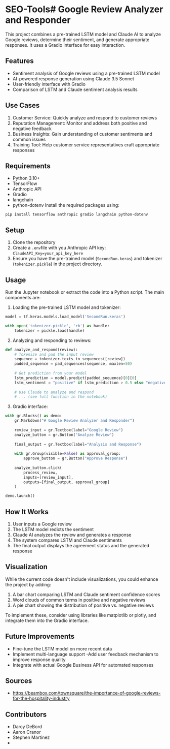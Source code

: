 # SEO-Tools# Google Review Analyzer and Responder
This project combines a pre-trained LSTM model and Claude AI to analyze Google reviews, determine their sentiment, and generate appropriate responses. It uses a Gradio interface for easy interaction.
## Features
- Sentiment analysis of Google reviews using a pre-trained LSTM model
- AI-powered response generation using Claude 3.5 Sonnet
- User-friendly interface with Gradio
- Comparison of LSTM and Claude sentiment analysis results
## Use Cases
1. Customer Service: Quickly analyze and respond to customer reviews
2. Reputation Management: Monitor and address both positive and negative feedback
3. Business Insights: Gain understanding of customer sentiments and common issues
4. Training Tool: Help customer service representatives craft appropriate responses
## Requirements
- Python 3.10+
- TensorFlow
- Anthropic API
- Gradio
- langchain
- python-dotenv
Install the required packages using:

```pip install tensorflow anthropic gradio langchain python-dotenv```
##  Setup
1. Clone the repository
2. Create a ```.env```file with you Anthropic API key:
```ClaudeAPI_Key=your_api_key_here```
3. Ensure you have the pre-trained model (```SecondRun.keras```) and tokenizer (```tokenizer.pickle```) in the project directory.
## Usage

Run the Jupyter notebook or extract the code into a Python script. The main components are:

1. Loading the pre-trained LSTM model and tokenizer:

```python
model = tf.keras.models.load_model('SecondRun.keras')

with open('tokenizer.pickle', 'rb') as handle:
    tokenizer = pickle.load(handle)
```
2. Analyzing and responding to reviews:

```python
def analyze_and_respond(review):
    # Tokenize and pad the input review
    sequence = tokenizer.texts_to_sequences([review])
    padded_sequence = pad_sequences(sequence, maxlen=50)
    
    # Get prediction from your model
    lstm_prediction = model.predict(padded_sequence)[0][0]
    lstm_sentiment = "positive" if lstm_prediction > 0.5 else "negative"
    
    # Use Claude to analyze and respond
    # ... (see full function in the notebook)
```
3. Gradio interface:

```python
with gr.Blocks() as demo:
    gr.Markdown("# Google Review Analyzer and Responder")
    
    review_input = gr.Textbox(label="Google Review")
    analyze_button = gr.Button("Analyze Review")
    
    final_output = gr.Textbox(label="Analysis and Response")
    
    with gr.Group(visible=False) as approval_group:
        approve_button = gr.Button("Approve Response")
    
    analyze_button.click(
        process_review,
        inputs=[review_input],
        outputs=[final_output, approval_group]
    )

demo.launch()
```
## How It Works
1. User inputs a Google review
2. The LSTM model redicts the sentiment
3. Claude AI analyzes the review and generates a response
4. The system compares LSTM and Claude sentiments
5. The final output displays the agreement status and the generated response

## Visualization
While the current code doesn't include visualizations, you could enhance the project by adding:
1. A bar chart comparing LSTM and Claude sentiment confidence scores
2. Word clouds of common terms in positive and negative reviews
3. A pie chart showing the distribution of positive vs. negative reviews

To implement these, consider using libraries like matplotlib or plotly, and integrate them into the Gradio interface.
## Future Improvements
- Fine-tune the LSTM model on more recent data
- Implement multi-language support
-Add user feedback mechanism to improve response quality
- Integrate with actual Google Business API for automated responses

## Sources
- https://beambox.com/townsquare/the-importance-of-google-reviews-for-the-hospitality-industry

## Contributors
- Darcy DeBord
- Aaron Cranor
- Stephen Martinez
- 
